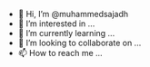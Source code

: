 - 👋 Hi, I’m @muhammedsajadh
- 👀 I’m interested in ...
- 🌱 I’m currently learning ...
- 💞️ I’m looking to collaborate on ...
- 📫 How to reach me ...

<!---
muhammedsajadh/muhammedsajadh is a ✨ special ✨ repository because its `README.md` (this file) appears on your GitHub profile.
You can click the Preview link to take a look at your changes.
--->
